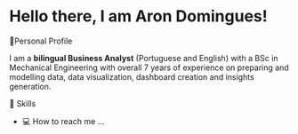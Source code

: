 # Hello there, I am Aron Domingues!

📝Personal Profile

I am a **bilingual Business Analyst** (Portuguese and English) with a BSc in Mechanical Engineering
with overall 7 years of experience on preparing and modelling data, data visualization,
dashboard creation and insights generation.



📖 Skills




- 💻 How to reach me ...


<!---
AronDomingues/AronDomingues is a ✨ special ✨ repository because its `README.md` (this file) appears on your GitHub profile.
You can click the Preview link to take a look at your changes.
--->
